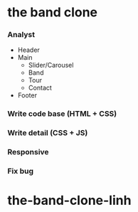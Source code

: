 # the band clone

### Analyst

- Header
- Main
  - Slider/Carousel
  - Band
  - Tour
  - Contact
- Footer

### Write code base (HTML + CSS)

### Write detail (CSS + JS)

### Responsive

### Fix bug
# the-band-clone-linh
